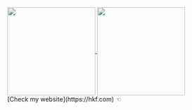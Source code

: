 <div display="flex">
<a href="https://github.com/hermkan/github-readme-stats">
  <img height=200 align="center" src="https://github-readme-stats.vercel.app/api/pin/?username=hermkan&repo=code-journey-intro&show_icons=true&count_private=true&layout=compact&show_owner=true&theme=gotham&bg_color=0D111700&text_color=C9D1D9&hide_title=true&hide_border=true" />
</a>
<a href="https://github.com/hermkan/code-journey-intro">
  <img height=200 align="center" src="https://github-readme-stats.vercel.app/api?username=hermkan&show_icons=true&count_private=true&layout=compact&show_owner=true&theme=gotham&bg_color=0D111700&text_color=C9D1D9&hide_title=true&hide_border=true" />
</a>
</div>
[Check my website](https://hkf.com) ☜
